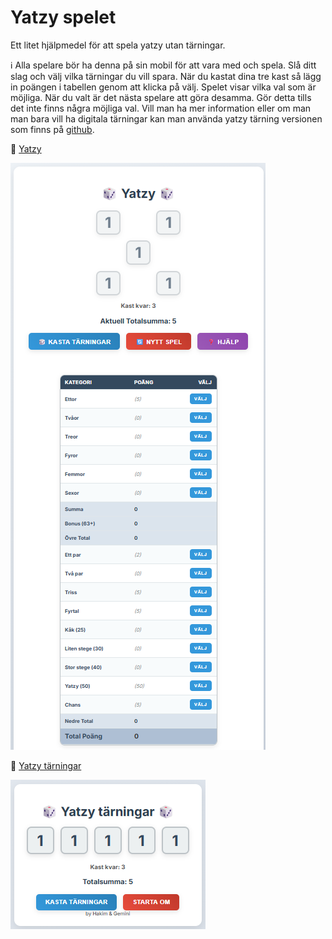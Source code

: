 # Yatzy spelet

Ett litet hjälpmedel för att spela yatzy utan tärningar. 

ℹ️ Alla spelare bör ha denna på sin mobil för att vara med och spela. Slå ditt slag och välj vilka tärningar du vill spara. När du kastat dina tre kast så lägg in poängen i tabellen genom att klicka på välj. Spelet visar vilka val som är möjliga. När du valt är det nästa spelare att göra desamma. Gör detta tills det inte finns några möjliga val. Vill man ha mer information eller om man man bara vill ha digitala tärningar kan man använda yatzy tärning versionen som finns på [github](https://github.com/hakimsjo/yatzy).

🎲 [Yatzy](https://htmlpreview.github.io/?https://github.com/hakimsjo/yatzy/blob/master/yatzy.html)

![yatzy](/assets/yatzy.png)

🎲 [Yatzy tärningar](https://htmlpreview.github.io/?https://github.com/hakimsjo/yatzy/blob/master/yatzy-light.html)

![yatsy-light](/assets/yatzy-light.png)